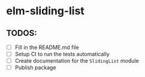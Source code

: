 # elm-sliding-list

## TODOS:

- [ ] Fill in the README.md file
- [ ] Setup CI to run the tests automatically
- [ ] Create documentation for the `SlidingList` module
- [ ] Publish package